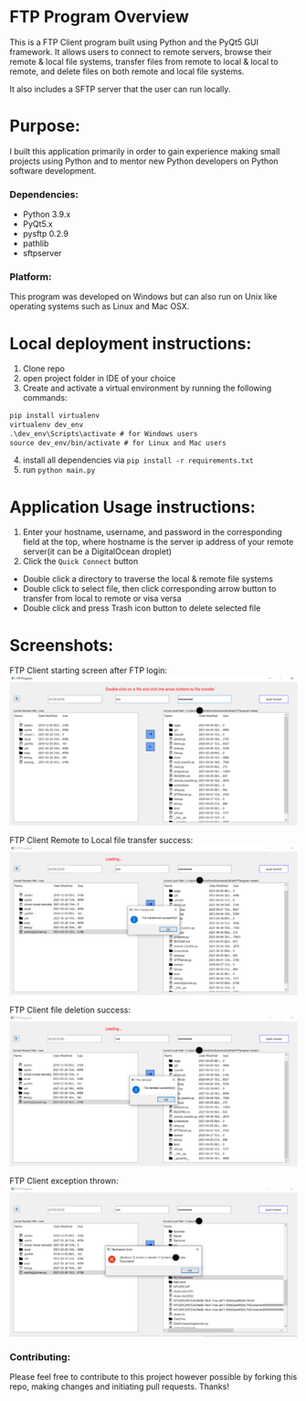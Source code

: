 # FTP Program Overview
This is a FTP Client program built using Python and the PyQt5 GUI framework. It allows users to connect to remote servers, browse their remote & local file systems, transfer files from remote to local & local to remote, and delete files on both remote and local file systems.

It also includes a SFTP server that the user can run locally.

# Purpose:
I built this application primarily in order to gain experience making small projects using Python and to mentor new Python developers on Python software development. 

### Dependencies:
* Python 3.9.x
* PyQt5.x
* pysftp 0.2.9
* pathlib
* sftpserver

### Platform:
This program was developed on Windows but can also run on Unix like operating systems such as Linux and Mac OSX. 

# Local deployment instructions: 
1. Clone repo
2. open project folder in IDE of your choice  
3. Create and activate a virtual environment by running the following commands: 
```
pip install virtualenv
virtualenv dev_env 
.\dev_env\Scripts\activate # for Windows users 
source dev_env/bin/activate # for Linux and Mac users 
```
4. install all dependencies via ```pip install -r requirements.txt```
5. run ```python main.py```

# Application Usage instructions:
1. Enter your hostname, username, and password in the corresponding field at the top, where hostname is the server ip address of your remote server(it can be a DigitalOcean droplet)
2. Click the ```Quick Connect``` button 
* Double click a directory to traverse the local & remote file systems
* Double click to select file, then click corresponding arrow button to transfer from local to remote or visa versa 
* Double click and press Trash icon button to delete selected file

# Screenshots: 
FTP Client starting screen after FTP login: 
![FTP Client starting screen after FTP login](https://github.com/ShehanAT/FTPprogram/blob/master/screenshots/client_starting_screen.png)

FTP Client Remote to Local file transfer success:
![FTP Client file transfer success](https://github.com/ShehanAT/FTPprogram/blob/master/screenshots/remote_to_local_transfer.png)

FTP Client file deletion success:
![FTP Client file delete](https://github.com/ShehanAT/FTPprogram/blob/master/screenshots/delete_success.png)

FTP Client exception thrown:
![FTP Client exception thrown](https://github.com/ShehanAT/FTPprogram/blob/master/screenshots/exception_thrown.png)

### Contributing:
Please feel free to contribute to this project however possible by forking this repo, making changes and initiating pull requests. Thanks!

